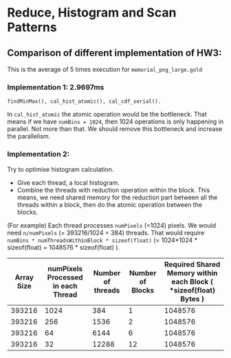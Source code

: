 # Reduce, Histogram and Scan Patterns

## Comparison of different implementation of HW3:

This is the average of 5 times execution for `memorial_png_large.gold`

### Implementation 1: 2.9697ms
`findMinMax(), cal_hist_atomic(), cal_cdf_serial().`

In `cal_hist_atomic` the atomic operation would be the bottleneck. That means if we have `numBins = 1024`, then 1024 operations is only happening in parallel. Not more than that. We should remove this bottleneck and increase the parallelism. 

### Implementation 2:
Try to optimise histogram calculation. 
* Give each thread, a local histogram.
* Combine the threads with reduction operation within the block.
This means, we need shared memory for the reduction part between all the threads within a block, then do the atomic operation between the blocks.

(For example) Each thread processes `numPixels` (=1024) pixels. We would need `n/numPixels` (= 393216/1024 = 384) threads. That would require `numBins * numThreadsWithinBlock * sizeof(float)` (= 1024*1024 * sizeof(float) = 1048576 * sizeof(float) ).

| Array Size | numPixels Processed in each Thread | Number of threads  | Number of Blocks |Required Shared Memory within each Block ( *sizeof(float) Bytes )
|----------|----------|----------|----------|------|
|393216|1024|384|1|1048576|
|393216|256|1536|2|1048576|
|393216|64|6144|6|1048576|
|393216|32|12288|12|1048576|